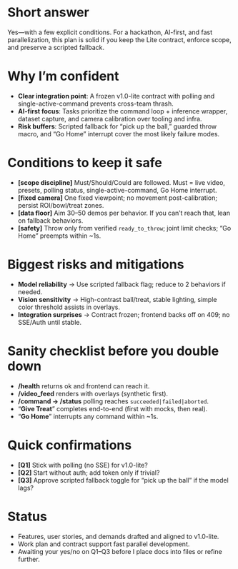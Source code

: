 # Short answer
Yes—with a few explicit conditions. For a hackathon, AI-first, and fast parallelization, this plan is solid if you keep the Lite contract, enforce scope, and preserve a scripted fallback.

# Why I’m confident
- **Clear integration point**: A frozen v1.0-lite contract with polling and single-active-command prevents cross-team thrash.
- **AI-first focus**: Tasks prioritize the command loop + inference wrapper, dataset capture, and camera calibration over tooling and infra.
- **Risk buffers**: Scripted fallback for “pick up the ball,” guarded throw macro, and “Go Home” interrupt cover the most likely failure modes.

# Conditions to keep it safe
- **[scope discipline]** Must/Should/Could are followed. Must = live video, presets, polling status, single-active-command, Go Home interrupt.
- **[fixed camera]** One fixed viewpoint; no movement post-calibration; persist ROI/bowl/treat zones.
- **[data floor]** Aim 30–50 demos per behavior. If you can’t reach that, lean on fallback behaviors.
- **[safety]** Throw only from verified `ready_to_throw`; joint limit checks; “Go Home” preempts within ~1s.

# Biggest risks and mitigations
- **Model reliability** → Use scripted fallback flag; reduce to 2 behaviors if needed.
- **Vision sensitivity** → High-contrast ball/treat, stable lighting, simple color threshold assists in overlays.
- **Integration surprises** → Contract frozen; frontend backs off on 409; no SSE/Auth until stable.

# Sanity checklist before you double down
- **/health** returns ok and frontend can reach it.
- **/video_feed** renders with overlays (synthetic first).
- **/command → /status** polling reaches `succeeded|failed|aborted`.
- “**Give Treat**” completes end-to-end (first with mocks, then real).
- “**Go Home**” interrupts any command within ~1s.

# Quick confirmations
- **[Q1]** Stick with polling (no SSE) for v1.0-lite?
- **[Q2]** Start without auth; add token only if trivial?
- **[Q3]** Approve scripted fallback toggle for “pick up the ball” if the model lags?

# Status
- Features, user stories, and demands drafted and aligned to v1.0-lite.
- Work plan and contract support fast parallel development.
- Awaiting your yes/no on Q1–Q3 before I place docs into files or refine further.
